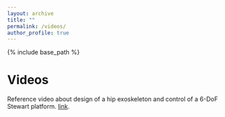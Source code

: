 ```yaml
---
layout: archive
title: ""
permalink: /videos/
author_profile: true
---
```


{% include base_path %}

Videos
======

Reference video about design of a hip exoskeleton and control of a 6-DoF Stewart platform. [link](https://www.youtube.com/watch?v=xUTtMf36So4&t=10s).
